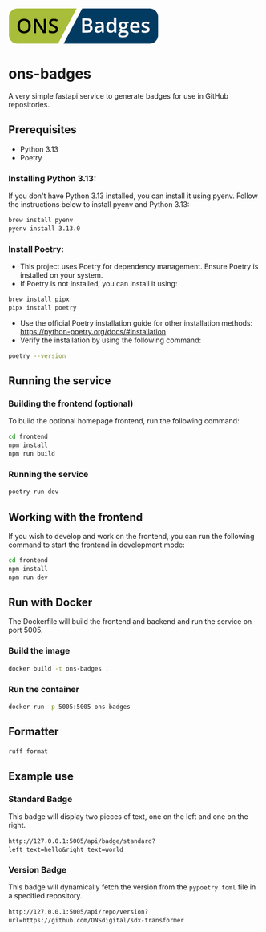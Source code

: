 
![Logo](logo.png)

# ons-badges

A very simple fastapi service to generate badges for use in GitHub repositories.

## Prerequisites

- Python 3.13
- Poetry

### Installing Python 3.13:

If you don't have Python 3.13 installed, you can install it using pyenv. Follow the instructions below to install pyenv and Python 3.13:

```bash
brew install pyenv
pyenv install 3.13.0
```

### Install Poetry:
   - This project uses Poetry for dependency management. Ensure Poetry is installed on your system.
   - If Poetry is not installed, you can install it using:
```bash
brew install pipx
pipx install poetry
```
- Use the official Poetry installation guide for other installation methods: https://python-poetry.org/docs/#installation
- Verify the installation by using the following command:
```bash
poetry --version
```


## Running the service

### Building the frontend (optional)

To build the optional homepage frontend, run the following command:

```bash
cd frontend
npm install
npm run build
```

### Running the service

```bash
poetry run dev
```

## Working with the frontend

If you wish to develop and work on the frontend, you can run the following command to start the frontend in development mode:

```bash
cd frontend
npm install
npm run dev
```

## Run with Docker

The Dockerfile will build the frontend and backend and run the service on port 5005.

### Build the image

```bash
docker build -t ons-badges .
```

### Run the container

```bash
docker run -p 5005:5005 ons-badges
```

## Formatter

```bash
ruff format
```
## Example use

### Standard Badge

This badge will display two pieces of text, one on the left and one on the right.

`http://127.0.0.1:5005/api/badge/standard?left_text=hello&right_text=world`

### Version Badge

This badge will dynamically fetch the version from the `pypoetry.toml` file in a specified repository.

`http://127.0.0.1:5005/api/repo/version?url=https://github.com/ONSdigital/sdx-transformer`
